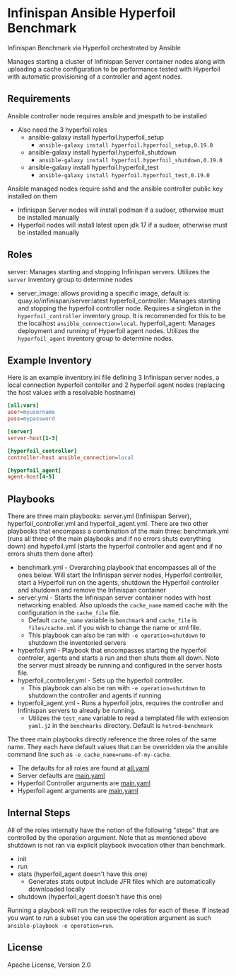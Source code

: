 Infinispan Ansible Hyperfoil Benchmark
=========
Infinispan Benchmark via Hyperfoil orchestrated by Ansible

Manages starting a cluster of Infinispan Server container nodes along with uploading a cache configuration to be performance tested with Hyperfoil with automatic provisioning of a controller and agent nodes.

Requirements
------------

Ansible controller node requires ansible and jmespath to be installed
 - Also need the 3 hyperfoil roles
   - ansible-galaxy install hyperfoil.hyperfoil_setup
     - `ansible-galaxy install hyperfoil.hyperfoil_setup,0.19.0`
   - ansible-galaxy install hyperfoil.hyperfoil_shutdown
     - `ansible-galaxy install hyperfoil.hyperfoil_shutdown,0.19.0`
   - ansible-galaxy install hyperfoil.hyperfoil_test
     - `ansible-galaxy install hyperfoil.hyperfoil_test,0.19.0`

Ansible managed nodes require sshd and the ansible controller public key installed on them
- Infinispan Server nodes will install podman if a sudoer, otherwise must be installed manually
- Hyperfoil nodes will install latest open jdk 17 if a sudoer, otherwise must be installed manually

Roles
------------
server: Manages starting and stopping Infinispan servers. Utilizes the `server` inventory group to determine nodes
- server_image: allows providing a specific image, default is: quay.io/infinispan/server:latest
hyperfoil_controller: Manages starting and stopping the hyperfoil controller node. Requires a singleton in the `hyperfoil_controller` inventory group. It is recommended for this to be the localhost `ansible_connnection=local`.
hyperfoil_agent: Manages deployment and running of Hyperfoil agent nodes. Utilizes the `hyperfoil_agent` inventory group to determine nodes.

Example Inventory
------------
Here is an example inventory.ini file defining 3 Infinispan server nodes, a local connection hyperfoil contoller and 2 hyperfoil agent nodes (replacing the host values with a resolvable hostname)
```ini
[all:vars]
user=myusername
pass=mypassword

[server]
server-host[1-3]

[hyperfoil_controller]
controller-host ansible_connection=local

[hyperfoil_agent]
agent-host[4-5]
```

Playbooks
--------------
There are three main playbooks: server.yml (Infinispan Server), hyperfoil_controller.yml and hyperfoil_agent.yml. There are two other playbooks that encompass a combination of the main three: benchmark.yml (runs all three of the main playbooks and if no errors shuts everything down) and hypefoil.yml (starts the hyperfoil controller and agent and if no errors shuts them done after)

* benchmark.yml - Overarching playbook that encompasses all of the ones below. Will start the Infinispan server nodes, Hyperfoil controller, start a Hyperfoil run on the agents, shutdown the Hyperfoil controller and shutdown and remove the Infinispan container
* server.yml - Starts the Infinispan server container nodes with host networking enabled. Also uploads the `cache_name` named cache with the configuration in the `cache_file` file.
  * Default `cache_name` variable is `benchmark` and `cache_file` is `files/cache.xml` if you wish to change the name or xml file.
  * This playbook can also be ran with `-e operation=shutdown` to shutdown the inventoried servers
* hyperfoil.yml - Playbook that encompasses starting the hyperfoil controler, agents and starts a run and then shuts them all down. Note the server must already be running and configured in the server hosts file.
* hyperfoil_controller.yml - Sets up the hyperfoil controller.
  * This playbook can also be ran with `-e operation=shutdown` to shutdown the controller and agents if running
* hyperfoil_agent.yml - Runs a hyperfoil jobs, requires the controller and Infinispan servers to already be running.
  * Utilizes the `test_name` variable to read a templated file with extension `yaml.j2` in the `benchmarks` directory. Default is `hotrod-benchmark`

The three main playbooks directly reference the three roles of the same name. They each have default values that can be overridden via the ansible command line such as `-e cache_name=name-of-my-cache`.

* The defaults for all roles are found at [all.yaml](group_vars/all.yaml)
* Server defaults are [main.yaml](roles/server/defaults/main.yml)
* Hyperfoil Controller arguments are [main.yaml](roles/hyperfoil_controller/defaults/main.yml)
* Hyperfoil agent arguments are [main.yaml](roles/hyperfoil_agent/defaults/main.yml)

Internal Steps
--------------
All of the roles internally have the notion of the following "steps" that are controlled by the operation argument. Note that as mentioned above shutdown is not ran via explicit playbook invocation other than benchmark.

* init
* run
* stats (hyperfoil_agent doesn't have this one)
  * Generates stats output include JFR files which are automatically downloaded locally
* shutdown (hyperfoil_agent doesn't have this one)

Running a playbook will run the respective roles for each of these. If instead you want to run a subset you can use the operation argument as such `ansible-playbook -e operation=run`.



License
------------

Apache License, Version 2.0
